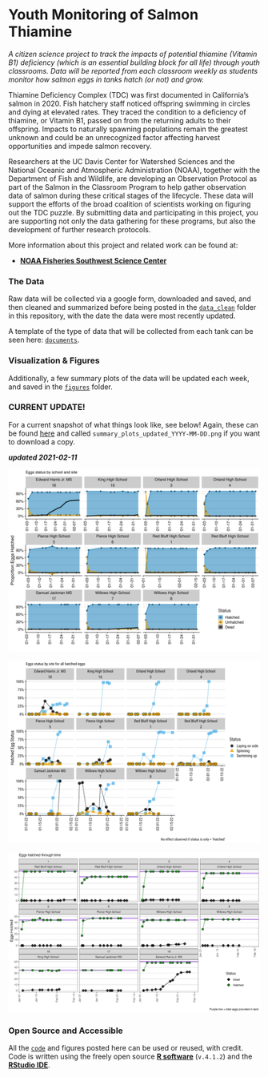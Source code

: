 # Youth Monitoring of Salmon Thiamine

*A citizen science project to track the impacts of potential thiamine (Vitamin B1) deficiency (which is an essential building block for all life) through youth classrooms. Data will be reported from each classroom weekly as students monitor how salmon eggs in tanks hatch (or not) and grow.*

Thiamine Deficiency Complex (TDC) was first documented in California’s salmon in 2020. Fish hatchery staff noticed offspring swimming in circles and dying at elevated rates.
They traced the condition to a deficiency of thiamine, or Vitamin B1, passed on from the returning adults to their offspring.
Impacts to naturally spawning populations remain the greatest unknown and could be an unrecognized factor affecting harvest opportunities and impede salmon recovery.

Researchers at the UC Davis Center for Watershed Sciences and the National Oceanic and Atmospheric Administration (NOAA), together with the Department of Fish and Wildlife, are developing an Observation Protocol as part of the Salmon in the Classroom Program to help gather observation data of salmon during these critical stages of the lifecycle. These data will support the efforts of the broad coalition of scientists working on figuring out the TDC puzzle. By submitting data and participating in this project, you are supporting not only the data gathering for these programs, but also the development of further research protocols.

More information about this project and related work can be found at:

 - [**NOAA Fisheries Southwest Science Center**](https://www.fisheries.noaa.gov/west-coast/science-data/monitoring-thiamine-deficiency-california-salmon)

### The Data

Raw data will be collected via a google form, downloaded and saved, and then cleaned and summarized before being posted in the [`data_clean`](data_clean/) folder in this repository, with the date the data were most recently updated.

A template of the type of data that will be collected from each tank can be seen here: [`documents`](documents/thiamine_salmon_egg_tracking_template.pdf).

### Visualization & Figures

Additionally, a few summary plots of the data will be updated each week, and saved in the [`figures`](figures/) folder.

### CURRENT UPDATE! 

For a current snapshot of what things look like, see below! Again, these can be found [here](figures/) and called `summary_plots_updated_YYYY-MM-DD.png`  if you want to download a copy. 

__*updated 2021-02-11*__


![](figures/summary_2022_eggs_hatched_updated_2022-02-11.png)

![](figures/summary_2022_egg_status_hatched_updated_2022-02-11.png)

![](figures/summary_2022_eggs_hatched_over_time_updated_2022-02-11.png)

### Open Source and Accessible

All the [`code`](code/) and figures posted here can be used or reused, with credit. Code is written using the freely open source [**R software**](https://cran.r-project.org) (`v.4.1.2`) and the [**RStudio IDE**](https://www.rstudio.com/products/rstudio/download/).


